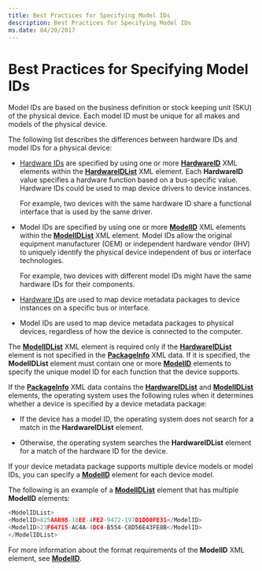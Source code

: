 ```yaml
---
title: Best Practices for Specifying Model IDs
description: Best Practices for Specifying Model IDs
ms.date: 04/20/2017
---
```


# Best Practices for Specifying Model IDs


Model IDs are based on the business definition or stock keeping unit (SKU) of the physical device. Each model ID must be unique for all makes and models of the physical device.

The following list describes the differences between hardware IDs and model IDs for a physical device:

-   [Hardware IDs](hardware-ids.md) are specified by using one or more [**HardwareID**](/previous-versions/windows/hardware/metadata/ff546114(v=vs.85)) XML elements within the [**HardwareIDList**](/previous-versions/windows/hardware/metadata/ff546121(v=vs.85)) XML element. Each **HardwareID** value specifies a hardware function based on a bus-specific value. Hardware IDs could be used to map device drivers to device instances.

    For example, two devices with the same hardware ID share a functional interface that is used by the same driver.

-   Model IDs are specified by using one or more [**ModelID**](/previous-versions/windows/hardware/metadata/ff549295(v=vs.85)) XML elements within the [**ModelIDList**](/previous-versions/windows/hardware/metadata/ff549303(v=vs.85)) XML element. Model IDs allow the original equipment manufacturer (OEM) or independent hardware vendor (IHV) to uniquely identify the physical device independent of bus or interface technologies.

    For example, two devices with different model IDs might have the same hardware IDs for their components.

-   [Hardware IDs](hardware-ids.md) are used to map device metadata packages to device instances on a specific bus or interface.

-   Model IDs are used to map device metadata packages to physical devices, regardless of how the device is connected to the computer.

The [**ModelIDList**](/previous-versions/windows/hardware/metadata/ff549303(v=vs.85)) XML element is required only if the [**HardwareIDList**](/previous-versions/windows/hardware/metadata/ff546121(v=vs.85)) element is not specified in the [**PackageInfo**](/previous-versions/windows/hardware/metadata/ff549574(v=vs.85)) XML data. If it is specified, the **ModelIDList** element must contain one or more [**ModelID**](/previous-versions/windows/hardware/metadata/ff549295(v=vs.85)) elements to specify the unique model ID for each function that the device supports.

If the [**PackageInfo**](/previous-versions/windows/hardware/metadata/ff549574(v=vs.85)) XML data contains the [**HardwareIDList**](/previous-versions/windows/hardware/metadata/ff546121(v=vs.85)) and [**ModelIDList**](/previous-versions/windows/hardware/metadata/ff549303(v=vs.85)) elements, the operating system uses the following rules when it determines whether a device is specified by a device metadata package:

-   If the device has a model ID, the operating system does not search for a match in the **HardwareIDList** element.

-   Otherwise, the operating system searches the **HardwareIDList** element for a match of the hardware ID for the device.

If your device metadata package supports multiple device models or model IDs, you can specify a [**ModelID**](/previous-versions/windows/hardware/metadata/ff549295(v=vs.85)) element for each device model.

The following is an example of a [**ModelIDList**](/previous-versions/windows/hardware/metadata/ff549303(v=vs.85)) element that has multiple **ModelID** elements:

```cpp
<ModelIDList>
<ModelID>825AAB98-18EE-4FE2-9472-197D1D00FE31</ModelID>
<ModelID>23F64715-AC4A-4DC4-B554-C8D56E43FE8B</ModelID>
</ModelIDList>
```

For more information about the format requirements of the **ModelID** XML element, see [**ModelID**](/previous-versions/windows/hardware/metadata/ff549295(v=vs.85)).

 

